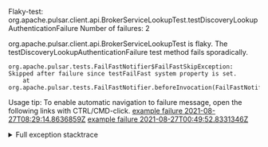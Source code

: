         
Flaky-test: org.apache.pulsar.client.api.BrokerServiceLookupTest.testDiscoveryLookupAuthenticationFailure
Number of failures: 2

org.apache.pulsar.client.api.BrokerServiceLookupTest is flaky. The testDiscoveryLookupAuthenticationFailure test method fails sporadically.

```
org.apache.pulsar.tests.FailFastNotifier$FailFastSkipException: Skipped after failure since testFailFast system property is set.
	at org.apache.pulsar.tests.FailFastNotifier.beforeInvocation(FailFastNotifier.java:88)

```

Usage tip: To enable automatic navigation to failure message, open the following links with CTRL/CMD-click.
[example failure 2021-08-27T08:29:14.8636859Z](https://github.com/apache/pulsar/runs/3441181143?check_suite_focus=true#step:9:834)
[example failure 2021-08-27T00:49:52.8331346Z](https://github.com/apache/pulsar/runs/3438608157?check_suite_focus=true#step:9:830)


<details>
<summary>Full exception stacktrace</summary>
<code><pre>
org.apache.pulsar.tests.FailFastNotifier$FailFastSkipException: Skipped after failure since testFailFast system property is set.
	at org.apache.pulsar.tests.FailFastNotifier.beforeInvocation(FailFastNotifier.java:88)

</pre></code>
</details>

